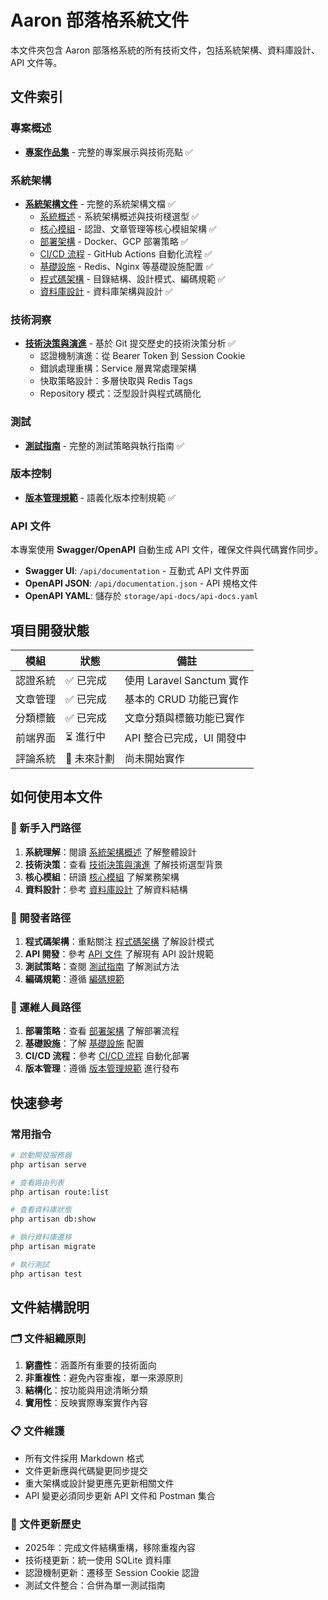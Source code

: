 # Aaron 部落格系統文件

本文件夾包含 Aaron 部落格系統的所有技術文件，包括系統架構、資料庫設計、API 文件等。

## 文件索引

### 專案概述

- **[專案作品集](project-portfolio.md)** - 完整的專案展示與技術亮點 ✅

### 系統架構

- **[系統架構文件](architecture/README.md)** - 完整的系統架構文檔 ✅
  - [系統概述](architecture/system-overview.md) - 系統架構概述與技術棧選型 ✅
  - [核心模組](architecture/modules/) - 認證、文章管理等核心模組架構 ✅
  - [部署架構](architecture/deployment/) - Docker、GCP 部署策略 ✅
  - [CI/CD 流程](architecture/cicd/) - GitHub Actions 自動化流程 ✅
  - [基礎設施](architecture/infrastructure/) - Redis、Nginx 等基礎設施配置 ✅
  - [程式碼架構](architecture/codebase/) - 目錄結構、設計模式、編碼規範 ✅
  - [資料庫設計](architecture/database.md) - 資料庫架構與設計 ✅

### 技術洞察

- **[技術決策與演進](technical-insights.md)** - 基於 Git 提交歷史的技術決策分析 ✅
  - 認證機制演進：從 Bearer Token 到 Session Cookie
  - 錯誤處理重構：Service 層異常處理架構
  - 快取策略設計：多層快取與 Redis Tags
  - Repository 模式：泛型設計與程式碼簡化

### 測試

- **[測試指南](testing-guide.md)** - 完整的測試策略與執行指南 ✅

### 版本控制

- **[版本管理規範](versioning.md)** - 語義化版本控制規範 ✅

### API 文件

本專案使用 **Swagger/OpenAPI** 自動生成 API 文件，確保文件與代碼實作同步。

- **Swagger UI**: `/api/documentation` - 互動式 API 文件界面
- **OpenAPI JSON**: `/api/documentation.json` - API 規格文件
- **OpenAPI YAML**: 儲存於 `storage/api-docs/api-docs.yaml`

## 項目開發狀態

| 模組 | 狀態 | 備註 |
|-----|------|------|
| 認證系統 | ✅ 已完成 | 使用 Laravel Sanctum 實作 |
| 文章管理 | ✅ 已完成 | 基本的 CRUD 功能已實作 |
| 分類標籤 | ✅ 已完成 | 文章分類與標籤功能已實作 |
| 前端界面 | ⏳ 進行中 | API 整合已完成，UI 開發中 |
| 評論系統 | 🔮 未來計劃 | 尚未開始實作 |

## 如何使用本文件

### 🎯 新手入門路徑
1. **系統理解**：閱讀 [系統架構概述](architecture/system-overview.md) 了解整體設計
2. **技術決策**：查看 [技術決策與演進](technical-insights.md) 了解技術選型背景
3. **核心模組**：研讀 [核心模組](architecture/modules/) 了解業務架構
4. **資料設計**：參考 [資料庫設計](architecture/database.md) 了解資料結構

### 🔧 開發者路徑
1. **程式碼架構**：重點關注 [程式碼架構](architecture/codebase/) 了解設計模式
2. **API 開發**：參考 [API 文件](api/README.md) 了解現有 API 設計規範
3. **測試策略**：查閱 [測試指南](testing-guide.md) 了解測試方法
4. **編碼規範**：遵循 [編碼規範](architecture/codebase/coding-standards.md)

### 🚀 運維人員路徑
1. **部署策略**：查看 [部署架構](architecture/deployment/) 了解部署流程
2. **基礎設施**：了解 [基礎設施](architecture/infrastructure/) 配置
3. **CI/CD 流程**：參考 [CI/CD 流程](architecture/cicd/) 自動化部署
4. **版本管理**：遵循 [版本管理規範](versioning.md) 進行發布

## 快速參考

### 常用指令

```bash
# 啟動開發服務器
php artisan serve

# 查看路由列表
php artisan route:list

# 查看資料庫狀態
php artisan db:show

# 執行資料庫遷移
php artisan migrate

# 執行測試
php artisan test
```

## 文件結構說明

### 🗂️ 文件組織原則

1. **窮盡性**：涵蓋所有重要的技術面向
2. **非重複性**：避免內容重複，單一來源原則
3. **結構化**：按功能與用途清晰分類
4. **實用性**：反映實際專案實作內容

### 📋 文件維護

- 所有文件採用 Markdown 格式
- 文件更新應與代碼變更同步提交
- 重大架構或設計變更應先更新相關文件
- API 變更必須同步更新 API 文件和 Postman 集合

### 🔄 文件更新歷史

- 2025年：完成文件結構重構，移除重複內容
- 技術棧更新：統一使用 SQLite 資料庫
- 認證機制更新：遷移至 Session Cookie 認證
- 測試文件整合：合併為單一測試指南 